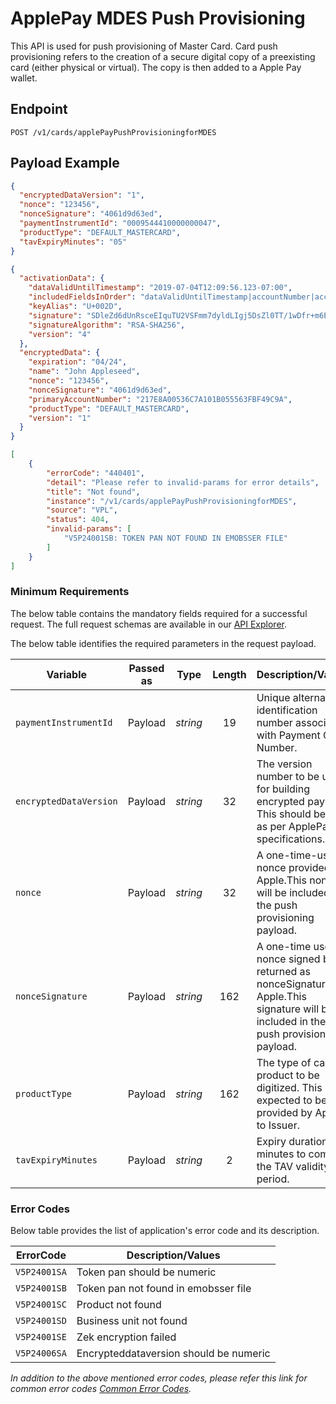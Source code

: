 # ApplePay MDES Push Provisioning

This API is used for push provisioning of Master Card. Card push provisioning refers to the creation of a secure digital copy of a preexisting card (either physical or virtual). The copy is then added to a Apple Pay wallet.

## Endpoint

`POST /v1/cards/applePayPushProvisioningforMDES`

## Payload Example

<!--
type: tab
titles: Request, Response, Error
-->

```json
{
  "encryptedDataVersion": "1",
  "nonce": "123456",
  "nonceSignature": "4061d9d63ed",
  "paymentInstrumentId": "0009544410000000047",
  "productType": "DEFAULT_MASTERCARD",
  "tavExpiryMinutes": "05"
}
```

<!--
type: tab
-->

```json
{
  "activationData": {
    "dataValidUntilTimestamp": "2019-07-04T12:09:56.123-07:00",
    "includedFieldsInOrder": "dataValidUntilTimestamp|accountNumber|accountExpiry",
    "keyAlias": "U+002D",
    "signature": "SDleZd6dUnRsceEIquTU2VSFmm7dyldLIgj5DsZl0TT/1wDfr+m6EhKFuXjc0SoX20dkK/UF0bHJ4l3kqdTIWWSTqqAH86HJQ2bWVAN/bIWXVtnvrEHjaLF0XQ+yxiCibg6BjNsh+cjBVNmGPrMP4rlIvJui2LuXyyJYeQVMzP1DrBtEXUNGTYUI6VDrO4EZrJYN7vOleI0P1DsTFd3I3s/E9ei6XwJ6gRJJLva9qtkjgFRCETfYkxOLLGM41u5cfoGeBEUITnKE0fJyz+KKq4EZSVW/41Dfiu+CfcAM71PeBkeD7na6H5pDyNEmZuUqU836DjfbdBtPStYaletO+A==",
    "signatureAlgorithm": "RSA-SHA256",
    "version": "4"
  },
  "encryptedData": {
    "expiration": "04/24",
    "name": "John Appleseed",
    "nonce": "123456",
    "nonceSignature": "4061d9d63ed",
    "primaryAccountNumber": "217E8A00536C7A101B055563FBF49C9A",
    "productType": "DEFAULT_MASTERCARD",
    "version": "1"
  }
}
```

<!--
type: tab
-->

```json
[
    {
        "errorCode": "440401",
        "detail": "Please refer to invalid-params for error details",
        "title": "Not found",
        "instance": "/v1/cards/applePayPushProvisioningforMDES",
        "source": "VPL",
        "status": 404,
        "invalid-params": [
            "V5P24001SB: TOKEN PAN NOT FOUND IN EMOBSSER FILE"
        ]
    }
]
```

<!-- type: tab-end -->

### Minimum Requirements

The below table contains the mandatory fields required for a successful request. The full request schemas are available in our [API Explorer](../api/?type=post&path/v1/cards/applePayPushProvisioningforMDES).

The below table identifies the required parameters in the request payload.

| Variable | Passed as | Type | Length | Description/Values |
| -------- | :-------: | :--: | :------------: | ------------------ |
| `paymentInstrumentId` | Payload | *string* | 19 | Unique alternate identification number associated with Payment Card Number. |
| `encryptedDataVersion` | Payload | *string* | 32 | The version number to be used for building encrypted payload. This should be '1' as per ApplePay specifications. |
| `nonce` | Payload | *string* | 32 | A one-time-use nonce provided by Apple.This nonce will be included in the push provisioning payload. |
| `nonceSignature` | Payload | *string* | 162 | A one-time use nonce signed by SE returned as nonceSignature by Apple.This signature will be included in the push provisioning payload. |
| `productType` | Payload | *string* | 162 | The type of card product to be digitized. This is expected to be provided by Apple to Issuer. |
| `tavExpiryMinutes` | Payload | *string* | 2 | Expiry duration in minutes to compute the TAV validity period. |


### Error Codes

Below table provides the list of application's error code and its description.

| ErrorCode |  Description/Values |
| --------  | ------------------ |
| `V5P24001SA` | Token pan should be numeric |
| `V5P24001SB` | Token pan not found in emobsser file |
| `V5P24001SC` | Product not found |
| `V5P24001SD` | Business unit not found |
| `V5P24001SE` | Zek encryption failed |
| `V5P24006SA` | Encrypteddataversion should be numeric |

*In addition to the above mentioned error codes, please refer this link for common error codes [Common Error Codes](?path=docs/Common_Error_Code.md).*
